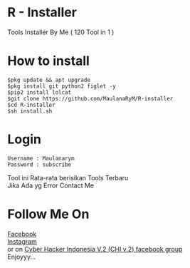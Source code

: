 # R - Installer
Tools Installer By Me ( 120 Tool in 1 )
# How to install
```
$pkg update && apt upgrade
$pkg install git python2 figlet -y
$pip2 install lolcat
$git clone https://github.com/MaulanaRyM/R-installer
$cd R-installer
$sh install.sh
```
# Login
```
Username : Maulanarym
Password : subscribe
```
Tool ini Rata-rata berisikan Tools Terbaru</br>Jika Ada yg Error Contact Me</br>
# Follow Me On
<a href='https://fb.me/Rizqy.Yusuf.Maulana' target='blank'>Facebook</a></br>
<a href='https://www.instagram.com/rizqymaulanarym' target='blank'>Instagram</a></br>
or on <a href='https://www.facebook.com/groups/236316427460938'>Cyber Hacker Indonesia V.2 (CHI v.2) facebook group</a></br>
Enjoyyy...
